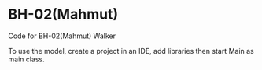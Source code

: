 # BH-02(Mahmut)

Code for BH-02(Mahmut) Walker

To use the model, create a project in an IDE, add libraries then start Main as main class.
